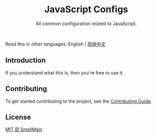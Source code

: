 <!-- 名字 -->
<h1 align="center">JavaScript Configs</h1>
<!-- 描述 -->
<p align="center">All common configuration related to JavaScript.</p>
<br/>

Read this in other languages: English | [简体中文](./README_zh-CN.md)

## Introduction

If you understand what this is, then you're free to use it.

## Contributing

To get started contributing to the project, see the [Contributing Guide](./CONTRIBUTING.md).

## License

[MIT @ SmallMain](./LICENSE)
